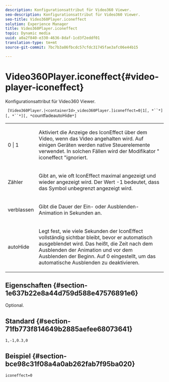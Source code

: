 ```yaml
---
description: Konfigurationsattribut für Video360 Viewer.
seo-description: Konfigurationsattribut für Video360 Viewer.
seo-title: Video360Player.iconeffect
solution: Experience Manager
title: Video360Player.iconeffect
topic: Dynamic media
uuid: a0a2f840-e330-4636-8daf-1cd3f2eddf01
translation-type: tm+mt
source-git-commit: 7bc7b3a86fbcdc57cfdc31745fae3afc06e44b15

---
```



# Video360Player.iconeffect{#video-player-iconeffect}

Konfigurationsattribut für Video360 Viewer.

` [Video360Player.|<containerId>_video360Player.]iconeffect=0|1[, *``*][, *``*][, *`countfadeautoHide`*]`

<table id="table_441553CD34C94A58A9D7CBF772DEDDB6"> 
 <tbody> 
  <tr> 
   <td colname="col1"> <p> <span class="codeph"> 0 | 1</span> </p> </td> 
   <td colname="col2"> <p> Aktiviert die Anzeige des IconEffect über dem Video, wenn das Video angehalten wird. Auf einigen Geräten werden native Steuerelemente verwendet. In solchen Fällen wird der Modifikator " <span class="codeph"> iconeffect</span> "ignoriert. </p> </td> 
  </tr> 
  <tr> 
   <td colname="col1"> <p> <span class="codeph"><span class="varname"> Zähler</span></span> </p> </td> 
   <td colname="col2"> <p> Gibt an, wie oft IconEffect maximal angezeigt und wieder angezeigt wird. Der Wert <span class="codeph"> -1</span> bedeutet, dass das Symbol unbegrenzt angezeigt wird. </p> </td> 
  </tr> 
  <tr> 
   <td colname="col1"> <p> <span class="codeph"><span class="varname"> verblassen</span></span> </p> </td> 
   <td colname="col2"> <p> Gibt die Dauer der Ein- oder Ausblenden-Animation in Sekunden an. </p> </td> 
  </tr> 
  <tr> 
   <td colname="col1"> <p> <span class="codeph"><span class="varname"> autoHide</span></span> </p> </td> 
   <td colname="col2"> <p> Legt fest, wie viele Sekunden der IconEffect vollständig sichtbar bleibt, bevor er automatisch ausgeblendet wird. Das heißt, die Zeit nach dem Ausblenden der Animation und vor dem Ausblenden der Beginn. Auf <span class="codeph"> 0</span> eingestellt, um das automatische Ausblenden zu deaktivieren. </p> </td> 
  </tr> 
 </tbody> 
</table>

## Eigenschaften {#section-1e637b22e8a44d759d588e47576891e6}

Optional.

## Standard {#section-71fb773f814649b2885aefee68073641}

`1,-1,0.3,0`

## Beispiel {#section-bce98c31f08a4a0ab262fab7f95ba020}

`iconeffect=0`
